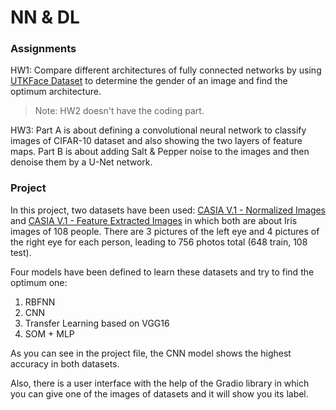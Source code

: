 # NN & DL

### Assignments

HW1: Compare different architectures of fully connected networks by using [UTKFace Dataset](https://susanqq.github.io/UTKFace/) to determine the gender of an image and find the optimum architecture.

> Note: HW2 doesn't have the coding part.

HW3: Part A is about defining a convolutional neural network to classify images of CIFAR-10 dataset and also showing the two layers of feature maps. Part B is about adding Salt & Pepper noise to the images and then denoise them by a U-Net network.

### Project

In this project, two datasets have been used: [CASIA V.1 - Normalized Images](https://drive.google.com/drive/folders/1PP7XMeDjpv5ya2joV-AceemvrJefDQxw) and [CASIA V.1 - Feature Extracted Images](https://drive.google.com/drive/folders/16_qJWCvOwtNcyL44niUeIwgvIJUciC8S) in which both are about Iris images of 108 people. There are 3 pictures of the left eye and 4 pictures of the right eye for each person, leading to 756 photos total (648 train, 108 test).

Four models have been defined to learn these datasets and try to find the optimum one:
1. RBFNN
2. CNN
3. Transfer Learning based on VGG16
4. SOM + MLP

As you can see in the project file, the CNN model shows the highest accuracy in both datasets.

Also, there is a user interface with the help of the Gradio library in which you can give one of the images of datasets and it will show you its label.





